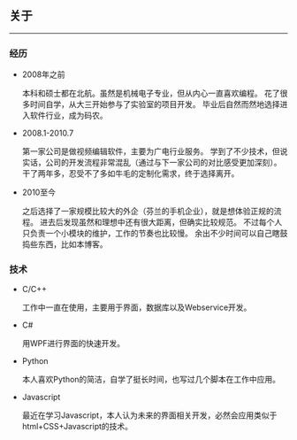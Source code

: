 ## 关于

* * *

### 经历

* 2008年之前

  本科和硕士都在北航。虽然是机械电子专业，但从内心一直喜欢编程。
  花了很多时间自学，从大三开始参与了实验室的项目开发。
  毕业后自然而然地选择进入软件行业，成为码农。

* 2008.1-2010.7

  第一家公司是做视频编辑软件，主要为广电行业服务。
  学到了不少技术，但说实话，公司的开发流程非常混乱（通过与下一家公司的对比感受更加深刻）。
  干了两年多，忍受不了多如牛毛的定制化需求，终于选择离开。

* 2010至今

  之后选择了一家规模比较大的外企（芬兰的手机企业），就是想体验正规的流程。
  进去后发现虽然和理想中还有很大距离，但确实比较规范。
  不过每个人只负责一个小模块的维护，工作的节奏也比较慢。
  余出不少时间可以自己瞎鼓捣些东西，比如本博客。

### 技术

* C/C++
  
  工作中一直在使用，主要用于界面，数据库以及Webservice开发。

* C#
  
  用WPF进行界面的快速开发。

* Python
  
  本人喜欢Python的简洁，自学了挺长时间，也写过几个脚本在工作中应用。

* Javascript
  
  最近在学习Javascript，本人认为未来的界面相关开发，必然会应用类似于html+CSS+Javascript的技术。